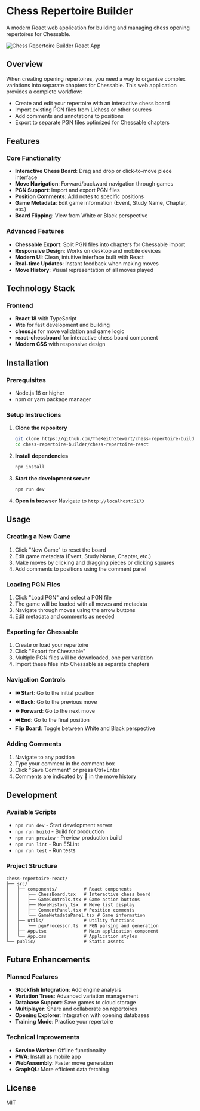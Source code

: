 # Chess Repertoire Builder

A modern React web application for building and managing chess opening repertoires for Chessable.

![Chess Repertoire Builder React App](https://github.com/user-attachments/assets/55d40db5-3c96-4988-8f5d-8dafbde5ce80)

## Overview

When creating opening repertoires, you need a way to organize complex variations into separate chapters for Chessable. This web application provides a complete workflow:

- Create and edit your repertoire with an interactive chess board
- Import existing PGN files from Lichess or other sources  
- Add comments and annotations to positions
- Export to separate PGN files optimized for Chessable chapters

## Features

### Core Functionality
- **Interactive Chess Board**: Drag and drop or click-to-move piece interface
- **Move Navigation**: Forward/backward navigation through games
- **PGN Support**: Import and export PGN files
- **Position Comments**: Add notes to specific positions
- **Game Metadata**: Edit game information (Event, Study Name, Chapter, etc.)
- **Board Flipping**: View from White or Black perspective

### Advanced Features
- **Chessable Export**: Split PGN files into chapters for Chessable import
- **Responsive Design**: Works on desktop and mobile devices
- **Modern UI**: Clean, intuitive interface built with React
- **Real-time Updates**: Instant feedback when making moves
- **Move History**: Visual representation of all moves played

## Technology Stack

### Frontend
- **React 18** with TypeScript
- **Vite** for fast development and building
- **chess.js** for move validation and game logic
- **react-chessboard** for interactive chess board component
- **Modern CSS** with responsive design

## Installation

### Prerequisites
- Node.js 16 or higher
- npm or yarn package manager

### Setup Instructions

1. **Clone the repository**
   ```bash
   git clone https://github.com/TheKeithStewart/chess-repertoire-builder.git
   cd chess-repertoire-builder/chess-repertoire-react
   ```

2. **Install dependencies**
   ```bash
   npm install
   ```

3. **Start the development server**
   ```bash
   npm run dev
   ```

4. **Open in browser**
   Navigate to `http://localhost:5173`

## Usage

### Creating a New Game
1. Click "New Game" to reset the board
2. Edit game metadata (Event, Study Name, Chapter, etc.)
3. Make moves by clicking and dragging pieces or clicking squares
4. Add comments to positions using the comment panel

### Loading PGN Files
1. Click "Load PGN" and select a PGN file
2. The game will be loaded with all moves and metadata
3. Navigate through moves using the arrow buttons
4. Edit metadata and comments as needed

### Exporting for Chessable
1. Create or load your repertoire
2. Click "Export for Chessable"
3. Multiple PGN files will be downloaded, one per variation
4. Import these files into Chessable as separate chapters

### Navigation Controls
- **⏮️ Start**: Go to the initial position
- **⏪ Back**: Go to the previous move
- **⏩ Forward**: Go to the next move
- **⏭️ End**: Go to the final position
- **Flip Board**: Toggle between White and Black perspective

### Adding Comments
1. Navigate to any position
2. Type your comment in the comment box
3. Click "Save Comment" or press Ctrl+Enter
4. Comments are indicated by 💭 in the move history

## Development

### Available Scripts

- `npm run dev` - Start development server
- `npm run build` - Build for production
- `npm run preview` - Preview production build
- `npm run lint` - Run ESLint
- `npm run test` - Run tests

### Project Structure
```
chess-repertoire-react/
├── src/
│   ├── components/          # React components
│   │   ├── ChessBoard.tsx   # Interactive chess board
│   │   ├── GameControls.tsx # Game action buttons
│   │   ├── MoveHistory.tsx  # Move list display
│   │   ├── CommentPanel.tsx # Position comments
│   │   └── GameMetadataPanel.tsx # Game information
│   ├── utils/               # Utility functions
│   │   └── pgnProcessor.ts  # PGN parsing and generation
│   ├── App.tsx              # Main application component
│   └── App.css              # Application styles
└── public/                  # Static assets
```

## Future Enhancements

### Planned Features
- **Stockfish Integration**: Add engine analysis
- **Variation Trees**: Advanced variation management
- **Database Support**: Save games to cloud storage
- **Multiplayer**: Share and collaborate on repertoires
- **Opening Explorer**: Integration with opening databases
- **Training Mode**: Practice your repertoire

### Technical Improvements
- **Service Worker**: Offline functionality
- **PWA**: Install as mobile app
- **WebAssembly**: Faster move generation
- **GraphQL**: More efficient data fetching

## License

MIT
